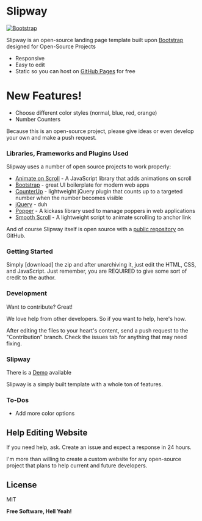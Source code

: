 # Slipway

[![Bootstrap](https://image.ibb.co/cj8yw5/powered_by_bootstrap.png)](https://getbootstrap.com/)

Slipway is an open-source landing page template built upon [Bootstrap] designed for Open-Source Projects

  - Responsive
  - Easy to edit
  - Static so you can host on [GitHub Pages] for free

# New Features!

  - Choose different color styles (normal, blue, red, orange)
  - Number Counters


Because this is an open-source project, please give ideas or even develop your own and make a push request.

### Libraries, Frameworks and Plugins  Used

Slipway uses a number of open source projects to work properly:

* [Animate on Scroll] - A JavaScript library that adds animations on scroll
* [Bootstrap] - great UI boilerplate for modern web apps
* [CounterUp] - lightweight jQuery plugin that counts up to a targeted number when the number becomes visible
* [jQuery] - duh
* [Popper] - A kickass library used to manage poppers in web applications
* [Smooth Scroll] - A lightweight script to animate scrolling to anchor link

And of course Slipway itself is open source with a [public repository][slipway]
 on GitHub.

### Getting Started

Simply [download] the zip and after unarchiving it, just edit the HTML, CSS, and JavaScript. Just remember, you are REQUIRED to give some sort of credit to the author.

### Development

Want to contribute? Great!

We love help from other developers. So if you want to help, here's how.

After editing the files to your heart's content, send a push request to the "Contribution" branch. Check the issues tab for anything that may need fixing.

### Slipway
There is a [Demo] available

Slipway is a simply built template with a whole ton of features.

### To-Dos

 - Add more color options

## Help Editing Website
If you need help, ask. Create an issue and expect a response in 24 hours.

I'm more than willing to create a custom website for any open-source project that plans to help current and future developers. 

License
----

MIT


**Free Software, Hell Yeah!**


   [slipway]: <https://github.com/rrenode/Slipway>
   [Bootstrap]: <https://getbootstrap.com/>
   [GitHub Pages]: <https://pages.github.com/>
   [CounterUp]: <https://github.com/bfintal/Counter-Up>
   [jQuery]: <https://jquery.com/>
   [Animate on Scroll]: <https://michalsnik.github.io/aos/>
   [Smooth Scroll]: <https://github.com/cferdinandi/smooth-scroll>
   [Popper]: <https://popper.js.org/>
   [Demo]: <https://rrenode.github.io/slipway>

